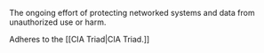 The ongoing effort of protecting networked systems and data from unauthorized use or harm. 

Adheres to the [[CIA Triad|CIA Triad.]]